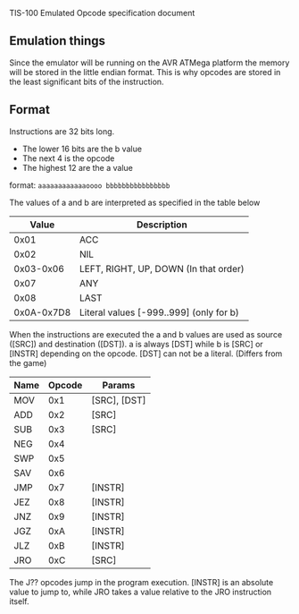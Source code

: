 TIS-100 Emulated Opcode specification document

Emulation things
----------------
Since the emulator will be running on the AVR ATMega platform the memory will be
stored in the little endian format. This is why opcodes are stored in the least
significant bits of the instruction.

Format
------
Instructions are 32 bits long.

 * The lower 16 bits are the b value
 * The next 4 is the opcode
 * The highest 12 are the a value

format: `aaaaaaaaaaaaoooo bbbbbbbbbbbbbbbb`

The values of a and b are interpreted as specified in the table below

| Value       | Description                             |
| ----------- | --------------------------------------- |
| 0x01        | ACC                                     |
| 0x02        | NIL                                     |
| 0x03-0x06   | LEFT, RIGHT, UP, DOWN (In that order)   |
| 0x07        | ANY                                     |
| 0x08        | LAST                                    |
| 0x0A-0x7D8  | Literal values [-999..999] (only for b) |

When the instructions are executed the a and b values are used as source ([SRC])
and destination ([DST]). a is always [DST] while b is [SRC] or [INSTR] depending
on the opcode. [DST] can not be a literal. (Differs from the game)

| Name   | Opcode   | Params         |
| ------ | -------- | -------------- |
| MOV    | 0x1      | [SRC], [DST]   |
| ADD    | 0x2      | [SRC]          |
| SUB    | 0x3      | [SRC]          |
| NEG    | 0x4      |                |
| SWP    | 0x5      |                |
| SAV    | 0x6      |                |
| JMP    | 0x7      | [INSTR]        |
| JEZ    | 0x8      | [INSTR]        |
| JNZ    | 0x9      | [INSTR]        |
| JGZ    | 0xA      | [INSTR]        |
| JLZ    | 0xB      | [INSTR]        |
| JRO    | 0xC      | [SRC]          |

The J?? opcodes jump in the program execution. [INSTR] is an absolute value to
jump to, while JRO takes a value relative to the JRO instruction itself.

